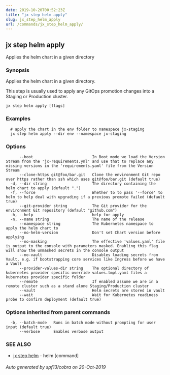 ```yaml
---
date: 2019-10-20T00:52:23Z
title: "jx step helm apply"
slug: jx_step_helm_apply
url: /commands/jx_step_helm_apply/
---
```

## jx step helm apply

Applies the helm chart in a given directory

### Synopsis

Applies the helm chart in a given directory. 

This step is usually used to apply any GitOps promotion changes into a Staging or Production cluster.

```
jx step helm apply [flags]
```

### Examples

```
  # apply the chart in the env folder to namespace jx-staging
  jx step helm apply --dir env --namespace jx-staging
```

### Options

```
      --boot                          In Boot mode we load the Version Stream from the 'jx-requirements.yml' and use that to replace any missing versions in the 'requirements.yaml' file from the Version Stream
      --clone-https git@foo/bar.git   Clone the environment Git repo over https rather than ssh which uses git@foo/bar.git (default true)
  -d, --dir string                    The directory containing the helm chart to apply (default ".")
  -f, --force                         Whether to to pass '--force' to helm to help deal with upgrading if a previous promote failed (default true)
      --git-provider string           The Git provider for the environment Git repository (default "github.com")
  -h, --help                          help for apply
  -n, --name string                   The name of the release
      --namespace string              The Kubernetes namespace to apply the helm chart to
      --no-helm-version               Don't set Chart version before applying
      --no-masking                    The effective 'values.yaml' file is output to the console with parameters masked. Enabling this flag will show the unmasked secrets in the console output
      --no-vault                      Disables loading secrets from Vault. e.g. if bootstrapping core services like Ingress before we have a Vault
      --provider-values-dir string    The optional directory of kubernetes provider specific override values.tmpl.yaml files a kubernetes provider specific folder
      --remote                        If enabled assume we are in a remote cluster such as a stand alone Staging/Production cluster
      --vault                         Helm secrets are stored in vault
      --wait                          Wait for Kubernetes readiness probe to confirm deployment (default true)
```

### Options inherited from parent commands

```
  -b, --batch-mode   Runs in batch mode without prompting for user input (default true)
      --verbose      Enables verbose output
```

### SEE ALSO

* [jx step helm](/commands/jx_step_helm/)	 - helm [command]

###### Auto generated by spf13/cobra on 20-Oct-2019
